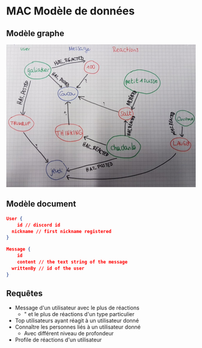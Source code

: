 # MAC Modèle de données

## Modèle graphe

![graph](img/graph.jpg)

## Modèle document

```json
User {
	id // discord id
  nickname // first nickname registered
}
```



```json
Message {
	id
	content // the text string of the message
  writtenBy // id of the user
}
```

## Requêtes

* Message d'un utilisateur avec le plus de réactions
  * " et le plus de réactions d'un type particulier
* Top utilisateurs ayant réagit à un utilisateur donné
* Connaître les personnes liés à un utilisateur donné
  * Avec différent niveau de profondeur
* Profile de réactions d'un utilisateur